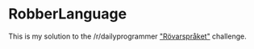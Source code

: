 # RobberLanguage
This is my solution to the /r/dailyprogrammer ["Rövarspråket"](https://www.reddit.com/r/dailyprogrammer/comments/341c03/20150427_challenge_212_easy_r%C3%B6varspr%C3%A5ket/?ref=share&ref_source=link) challenge.
